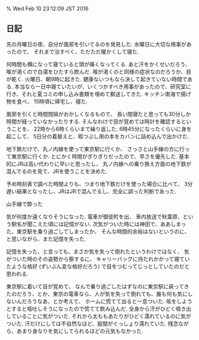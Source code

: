 % Wed Feb 10 23:12:09 JST 2016

## 日記

先の月曜日の夜、自分が風邪を引いてるのを発見した.
水曜日に大切な用事があったので、
それまで治すべく、ただただ暖かくして寝た.

何時間も横になって寝ていると頭が痛くなってくる.
あと汗をかくせいだろう、喉が渇くので白湯をひたすら飲んだ.
喉が渇くのと同様の症状なのだろうか、目が乾く.
火曜日、朝9時に起きた.
健康ないつもなら決して起きていない時間である.
本当なら一日中寝ていたいが、いくつかすべき用事があったので、研究室に行き、それと夏コミの申し込み書類を埋めて郵送してきた.
キッチン南海で揚げ物を食べ、
15時頃に帰宅し、寝た.

風邪を引くと時間間隔がおかしくなるもので、
長い間寝たと思っても30分しか時間が経っていなかったりする.
そんなわけで目が覚めては時計を確認するということを、
22時から6時くらいまで繰り返した.
6時45分になったくらいに身を起こして、
5日分の着替えと、暇つぶし用の本をカバンに詰め込んで出かけた.

地下鉄だけで、丸ノ内線を使って東京駅に行くか、
さっさと山手線の方に行って東京駅に行くか.
とにかく時間がぎりぎりだったので、早さを優先した.
基本的にJRは高い代わりに早いと思ったし、
丸ノ内線への乗り換え方面の地下鉄が混んでるのを見て、JRを使うことを決めた.

予め時刻表で調べた時間よりも、つまり地下鉄だけを使った場合に比べて、
3分遅い結果となったし、JRはJRで混んでるし、完全に誤った判断であった.

山手線で酔った

気が何度か遠くなりそうになった.
電車が御徒町を出、
車内放送で秋葉原、という駅名が聞こえた頃には記憶がない.
次気がついた時には神田で、ああしまった、東京駅を乗り過ごしてしまったか、
そんな時間的余裕はないというのに、
と思いながら、また記憶を失った.

記憶を失った、と言っても、まさか気を失って倒れたというわけではなく、
気がついた時のその姿勢から察するに、
キャリーバッグに持たれかかって寝ていたような格好 (ずいぶん変な格好だろう) で目をつむってじっとしていたのだと思われる.

東京駅に着いて目が覚めて、
なんで乗り過ごしたはずなのに東京駅に戻ってきたのだろう、とか、東京の電車なら、人が気を失って倒れても、誰も何も気にしないんだろうなあ、とか考えて、
ホームに慌てて出ると一息ついた.
咳をしようとすると嘔吐しそうになったので慌てて飲み込んだ.
全身から汗がひどく噴き出していることに気がついた.
それから太ももあたりがひどく濡れているのに気がついた.
汗だけにしては不自然なほど、股間がぐっしょり濡れていた.
残念ながら、あまり身なりを気にしてられるほどの元気もなかった.

